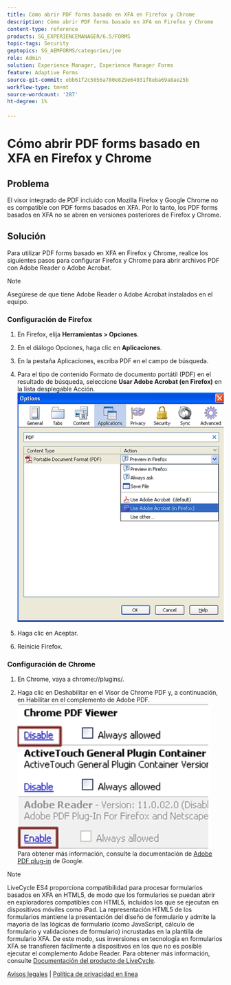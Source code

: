 ```yaml
---
title: Cómo abrir PDF forms basado en XFA en Firefox y Chrome
description: Cómo abrir PDF forms basado en XFA en Firefox y Chrome
content-type: reference
products: SG_EXPERIENCEMANAGER/6.5/FORMS
topic-tags: Security
geptopics: SG_AEMFORMS/categories/jee
role: Admin
solution: Experience Manager, Experience Manager Forms
feature: Adaptive Forms
source-git-commit: ebb61f2c5056a780e829e64031f8eba69a8ae25b
workflow-type: tm+mt
source-wordcount: '287'
ht-degree: 1%

---
```


# Cómo abrir PDF forms basado en XFA en Firefox y Chrome

## Problema

El visor integrado de PDF incluido con Mozilla Firefox y Google Chrome no es compatible con PDF forms basados en XFA. Por lo tanto, los PDF forms basados en XFA no se abren en versiones posteriores de Firefox y Chrome.

## Solución

Para utilizar PDF forms basado en XFA en Firefox y Chrome, realice los siguientes pasos para configurar Firefox y Chrome para abrir archivos PDF con Adobe Reader o Adobe Acrobat.

>[!NOTE]
> 
> Asegúrese de que tiene Adobe Reader o Adobe Acrobat instalados en el equipo.

### Configuración de Firefox

1. En Firefox, elija **Herramientas > Opciones**.

1. En el diálogo Opciones, haga clic en **Aplicaciones**.

1. En la pestaña Aplicaciones, escriba PDF en el campo de búsqueda.

1. Para el tipo de contenido Formato de documento portátil (PDF) en el resultado de búsqueda, seleccione **Usar Adobe Acrobat (en Firefox)** en la lista desplegable Acción.
   ![use-adobe-acrobat](/help/forms/using/assets/use-adobe-acrobat.png)
1. Haga clic en Aceptar.

1. Reinicie Firefox.

### Configuración de Chrome

1. En Chrome, vaya a chrome://plugins/.

1. Haga clic en Deshabilitar en el Visor de Chrome PDF y, a continuación, en Habilitar en el complemento de Adobe PDF.
   ![chrome-pdf-viewer](/help/forms/using/assets/chrome-image.png)
Para obtener más información, consulte la documentación de [Adobe PDF plug-in](https://support.google.com/chrome/?hl=en&visit_id=638803785294106945-2276548125&rd=4&topic=3421431#topic=7439538) de Google.

>[!NOTE]
> 
> LiveCycle ES4 proporciona compatibilidad para procesar formularios basados en XFA en HTML5, de modo que los formularios se puedan abrir en exploradores compatibles con HTML5, incluidos los que se ejecutan en dispositivos móviles como iPad. La representación HTML5 de los formularios mantiene la presentación del diseño de formulario y admite la mayoría de las lógicas de formulario (como JavaScript, cálculo de formulario y validaciones de formulario) incrustadas en la plantilla de formulario XFA. De este modo, sus inversiones en tecnología en formularios XFA se transfieren fácilmente a dispositivos en los que no es posible ejecutar el complemento Adobe Reader.
>Para obtener más información, consulte [Documentación del producto de LiveCycle](https://business.adobe.com/products/experience-manager/forms/aem-forms.html).

[Avisos legales](https://chl-author-preview.corp.adobe.com/content/help/en/legal/legal-notices.html)    |    [Política de privacidad en línea](https://www.adobe.com/es/privacy.html)